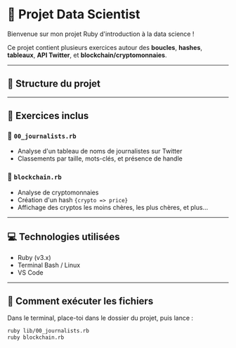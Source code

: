 # 🧠 Projet Data Scientist

Bienvenue sur mon projet Ruby d'introduction à la data science !

Ce projet contient plusieurs exercices autour des **boucles**, **hashes**, **tableaux**, **API Twitter**, et **blockchain/cryptomonnaies**.

---

## 📁 Structure du projet


---

## 🧩 Exercices inclus

### 🔹 `00_journalists.rb`
- Analyse d'un tableau de noms de journalistes sur Twitter
- Classements par taille, mots-clés, et présence de handle

### 🔹 `blockchain.rb`
- Analyse de cryptomonnaies
- Création d'un hash `{crypto => price}`
- Affichage des cryptos les moins chères, les plus chères, et plus...

---

## 💻 Technologies utilisées

- Ruby (v3.x)
- Terminal Bash / Linux
- VS Code

---

## 🚀 Comment exécuter les fichiers

Dans le terminal, place-toi dans le dossier du projet, puis lance :

```bash
ruby lib/00_journalists.rb
ruby blockchain.rb
